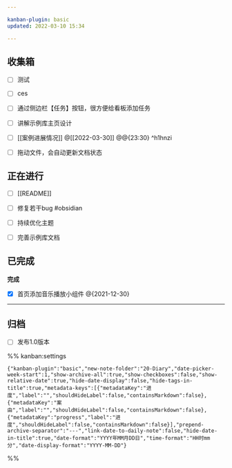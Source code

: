 ```yaml
---

kanban-plugin: basic
updated: 2022-03-10 15:34

---
```


## 收集箱
- [ ] 测试
- [ ] ces

- [ ] 通过侧边栏【任务】按钮，很方便给看板添加任务
- [ ] 讲解示例库主页设计
- [ ] [[案例进展情况]] @[[2022-03-30]]  @@{23:30} ^h1hnzi
- [ ] 拖动文件，会自动更新文档状态


## 正在进行

- [ ] [[README]]
- [ ] 修复若干bug  #obsidian
- [ ] 持续优化主题
- [ ] 完善示例库文档


## 已完成

**完成**
- [x] 首页添加音乐播放小组件 @{2021-12-30}


***

## 归档

- [ ] 发布1.0版本

%% kanban:settings
```
{"kanban-plugin":"basic","new-note-folder":"20-Diary","date-picker-week-start":1,"show-archive-all":true,"show-checkboxes":false,"show-relative-date":true,"hide-date-display":false,"hide-tags-in-title":true,"metadata-keys":[{"metadataKey":"进度","label":"","shouldHideLabel":false,"containsMarkdown":false},{"metadataKey":"案由","label":"","shouldHideLabel":false,"containsMarkdown":false},{"metadataKey":"progress","label":"进度","shouldHideLabel":false,"containsMarkdown":false}],"prepend-archive-separator":"---","link-date-to-daily-note":false,"hide-date-in-title":true,"date-format":"YYYY年MM月DD日","time-format":"HH时mm分","date-display-format":"YYYY-MM-DD"}
```
%%
